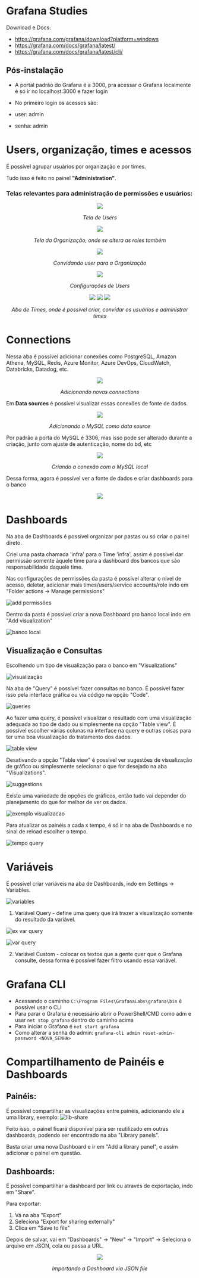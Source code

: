 # Grafana Studies

Download e Docs: 
- https://grafana.com/grafana/download?platform=windows
- https://grafana.com/docs/grafana/latest/ 
- https://grafana.com/docs/grafana/latest/cli/

## Pós-instalação

- A portal padrão do Grafana é a 3000, pra acessar o Grafana localmente é só ir no localhost:3000 e fazer login

- No primeiro login os acessos são:
 - user: admin 
 - senha: admin

# Users, organização, times e acessos

É possível agrupar usuários por organização e por times. 

Tudo isso é feito no painel **"Administration"**.

### Telas relevantes para administração de permissões e usuários:

<div align="center">
  <img src="./images/users-tela.png">
   <p><em>Tela de Users</em></p>
</div>

<div align="center">
  <img src="./images/org-tela.png">
   <p><em>Tela da Organização, onde se altera as roles também</em></p>
</div>

<div align="center">
  <img src="./images/invite-org.png">
   <p><em>Convidando user para a Organização</em></p>
</div>

<div align="center">
  <img src="./images/configs-user.png">
   <p><em>Configurações de Users</em></p>
</div>

<div align="center">
  <img src="./images/times1.png" margin="10px">
  <img src="./images/times2.png" margin="10px">
  <img src="./images/times3.png" margin="10px">

   <p><em>Aba de Times, onde é possível criar, convidar os usuários e administrar times</em></p>
</div>

# Connections 

Nessa aba é possível adicionar conexões como PostgreSQL, Amazon Athena, MySQL, Redis, Azure Monitor, Azure DevOps, CloudWatch, Databricks, Datadog, etc. 

<div align="center">
  <img src="./images/connections 1.png">
   <p><em>Adicionando novas connections</em></p>
</div>

Em **Data sources** é possível visualizar essas conexões de fonte de dados.

<div align="center">
  <img src="./images/sql1.png">
   <p><em>Adicionando o MySQL como data source</em></p>
</div>

Por padrão a porta do MySQL é 3306, mas isso pode ser alterado durante a criação, junto com ajuste de autenticação, nome do bd, etc

<div align="center">
  <img src="./images/sql2.png">
   <p><em>Criando a conexão com o MySQL local</em></p>
</div>

Dessa forma, agora é possível ver a fonte de dados e criar dashboards para o banco
<div align="center">
  <img src="./images/db-incluido.png">
</div>

# Dashboards

Na aba de Dashboards é possível organizar por pastas ou só criar o painel direto.

Criei uma pasta chamada 'infra' para o Time 'infra', assim é possível dar permissão somente àquele time para a dashboard dos bancos que são responsabilidade daquele time. 

Nas configurações de permissões da pasta é possível alterar o nível de acesso, deletar, adicionar mais times/users/service accounts/role indo em "Folder actions -> Manage permissions"

![add permissões](./images/add-permissao.png)


Dentro da pasta é possível criar a nova Dashboard pro banco local indo em "Add visualization"  

![banco local](./images/add-bd-local.png)

## Visualização e Consultas

Escolhendo um tipo de visualização para o banco em "Visualizations"

![visualização](./images/visu.png)

Na aba de "Query" é possível fazer consultas no banco. É possível fazer isso pela interface gráfica ou via código na opção "Code". 

![queries](./images/queries.png)

Ao fazer uma query, é possível visualizar o resultado com uma visualização adequada ao tipo de dado ou simplesmente na opção "Table view". É possível escolher várias colunas na interface na query e outras coisas para ter uma boa visualização do tratamento dos dados. 

![table view](./images/table-view.png)

Desativando a opção "Table view" é possível ver sugestões de visualização de gráfico ou simplesmente selecionar o que for desejado na aba "Visualizations". 

![suggestions](./images/suggestions.png)

Existe uma variedade de opções de gráficos, então tudo vai depender do planejamento do que for melhor de ver os dados.

![exemplo visualizacao](./images/exemplo-visualizacao.png)

Para atualizar os painéis a cada x tempo, é só ir na aba de Dashboards e no sinal de reload escolher o tempo.

![tempo query](./images/tempo-query.png)

# Variáveis

É possível criar variáveis na aba de Dashboards, indo em Settings -> Variables. 

![variables](./images/variables.png)

1. Variável Query - define uma query que irá trazer a visualização somente do resultado da variável.

![ex var query](./images/var-query.png)

![var query](./images/var-query2.png)

2. Variável Custom - colocar os textos que a gente quer que o Grafana consulte, dessa forma é possível fazer filtro usando essa variável. 

# Grafana CLI

- Acessando o caminho ``C:\Program Files\GrafanaLabs\grafana\bin`` é possível usar o CLI
- Para parar o Grafana é necessário abrir o PowerShell/CMD como adm e usar ``net stop grafana`` dentro do caminho acima
- Para iniciar o Grafana é ``net start grafana``
- Como alterar a senha do admin: ``grafana-cli admin reset-admin-password <NOVA_SENHA>``

# Compartilhamento de Painéis e Dashboards

## Painéis: 

É possível compartilhar as visualizações entre painéis, adicionando ele a uma library, exemplo:
![lib-share](./images/lib-share.png)

Feito isso, o painel ficará disponível para ser reutilizado em outras dashboards, podendo ser encontrado na aba "Library panels".

Basta criar uma nova Dashboard e ir em "Add a library panel", e assim adicionar o painel em questão.

## Dashboards:

É possível compartilhar a dashboard por link ou através de exportação, indo em "Share".

Para exportar: 
1. Vá na aba "Export"
2. Seleciona "Export for sharing externally"
3. Clica em "Save to file"

Depois de salvar, vai em "Dashboards" -> "New" -> "Import" -> Seleciona o arquivo em JSON, cola ou passa a URL. 

<div align="center">
  <img src="./images/import.png">
     <p><em>Importando a Dashboard via JSON file</em></p>
</div>

